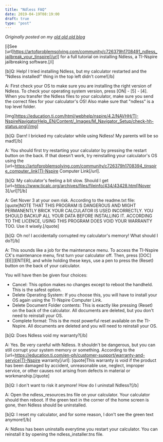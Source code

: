 ```yaml
---
title: "Ndless FAQ"
date: 2019-04-19T08:19:00
draft: true
type: "post"
---
```



*Originally posted on my [old old old blog](https://artofproblemsolving.com/community/c726379h1824649_ndless_faq)*


[i]See [url]https://artofproblemsolving.com/community/c726379h1708491_ndless_jailbreak_your_tinspire[/url] for a full tutorial on installing Ndless, a TI-Nspire jailbreaking software.[/i]


[b]Q: Help! I tried installing Ndless, but my calculator restarted and the "Ndless installed!" thing in the top left didn't come![/b]

A: First check your OS to make sure you are installing the right version of Ndless. To check your operating system version, press [ON] - [5] - [4]. When you transfer the Ndless files to your calculator, make sure you send the correct files for your calculator's OS!
Also make sure that "ndless" is a top level folder.

[img]https://education.ti.com/html/webhelp/nspire/4.2/NAVHH/TI-NspireNavigatorHelp_EN/Content/_Images/M_Navigator_Setup/check-hh-status.png[/img]


[b]Q: Darn! I bricked my calculator while using Ndless! My parents will be so mad![/b]

A: You should first try restarting your calculator by pressing the restart button on the back. If that doesn't work, try reinstalling your calculator's OS using the [url=https://artofproblemsolving.com/community/c726379h1708394_tinspire_computer_link]TI-Nspire Computer Link[/url].


[b]Q: My calculator's feeling a bit slow. Should I get [url=https://www.ticalc.org/archives/files/fileinfo/434/43428.html]Nover 3[/url]?[/b]

A: Get Nover 3 at your own risk. According to the readme.txt file:
[quote]NOTE THAT THIS PROGRAM IS DANGEROUS AND MIGHT PERMANENTLY BRICK YOUR CALCULATOR IS USED INCORRECTLY.
YOU SHOULD BACKUP ALL YOUR DATA BEFORE INSTALLING IT.
ACCORDING TO THE LICENCE, USING THIS PROGRAM DOES VOID YOUR WARRANTY TOO.
Use it wisely.[/quote]

[b]Q: Oh no! I accidentally corrupted my calculator's memory! What should I do?[/b]

A: This sounds like a job for the maintenance menu. To access the TI-Nspire CX's maintenance menu, first turn your calculator off. Then, press [DOC][EE][ENTER], and while holding these keys, use a pen to press the (Reset) button on the back of your calculator.

You will have then be given four choices:
- Cancel: This option makes no changes except to reboot the handheld. This is the safest option.
- Delete Operating System: If you choose this, you will have to install your OS again using the TI-Nspire Computer Link.
- Delete Document Folder contents: This is exactly like pressing (Reset) on the back of the calculator. All documents are deleted, but you don't need to reinstall your OS.
- Complete format: This is the most powerful reset available on the TI-Nspire. All documents are deleted and you will need to reinstall your OS.


[b]Q: Does Ndless void my warranty?[/b]

A: Yes. Be very careful with Ndless. It shouldn't be dangerous, but you can still corrupt your system memory or something. According to the [url=https://education.ti.com/en-ph/customer-support/warranty-and-service]TI-Nspire warranty[/url]:
[quote]This warranty is void if the product has been damaged by accident, unreasonable use, neglect, improper service, or other causes not arising from defects in material or workmanship.[/quote]

[b]Q: I don't want to risk it anymore! How do I uninstall Ndless?[/b]

A: Open the ndless_resources.tns file on your calculator. Your calculator should then reboot. If the green text in the corner of the home screen is gone, then Ndless should be uninstalled.


[b]Q: I reset my calculator, and for some reason, I don't see the green text anymore![/b]

A: Ndless has been uninstalls everytime you restart your calculator. You can reinstall it by opening the ndless_installer.tns file.
